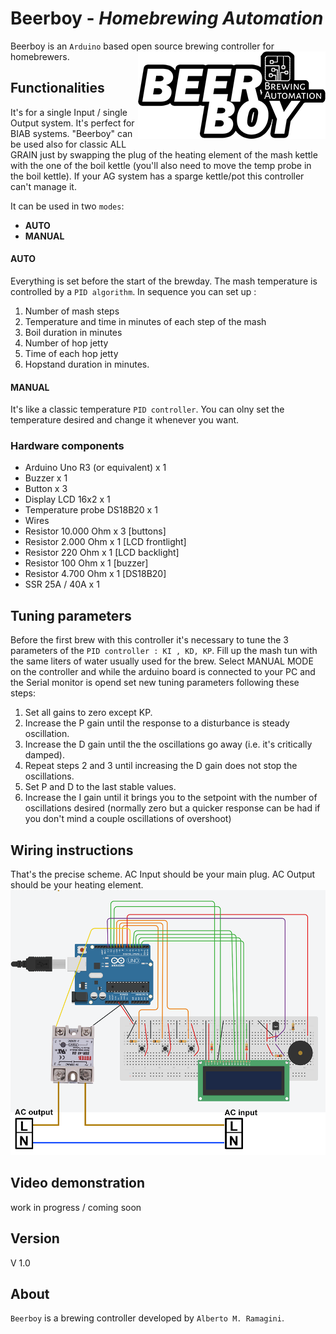 # Beerboy - *Homebrewing Automation* 
Beerboy is an `Arduino` based open source brewing controller for homebrewers.
<img src= "https://github.com/albeerto-dev/Beerboy/blob/master/Logo_Beerboy_X.png" align="right" />


## Functionalities

It's for a single Input / single Output system.  It's perfect for 
BIAB systems. "Beerboy" can be used also for classic ALL GRAIN just by 
swapping the plug of the heating element of the mash kettle 
with the one of the boil kettle (you'll also need to move the
temp probe in the boil kettle). If your AG system has a sparge kettle/pot 
this controller can't manage it.

It can be used in two `modes`:
* __AUTO__
* __MANUAL__
#### AUTO
Everything is set before the start of the brewday. The mash temperature is controlled by 
a `PID algorithm`.
In sequence you can set up : 
1. Number of mash steps 
2. Temperature and time in minutes of each step of the mash 
3. Boil duration in minutes 
4. Number of hop jetty 
5. Time of each hop jetty 
6. Hopstand duration in minutes.

#### MANUAL
It's like a classic temperature `PID controller`. You can olny set the 
temperature desired and change it whenever you want.
### Hardware components
* Arduino Uno R3 (or equivalent) x 1
* Buzzer x 1
* Button x 3
* Display LCD 16x2 x 1
* Temperature probe DS18B20 x 1
* Wires
* Resistor 10.000 Ohm x 3 [buttons]
* Resistor 2.000 Ohm x 1 [LCD frontlight]
* Resistor 220 Ohm x 1 [LCD backlight]
* Resistor 100 Ohm x 1 [buzzer]
* Resistor 4.700 Ohm x 1 [DS18B20]
* SSR 25A / 40A x 1
## Tuning parameters
Before the first brew with this controller it's necessary to tune the 3 parameters of the `PID controller : KI , KD, KP`.
Fill up the mash tun with the same liters of water usually used for the brew. Select MANUAL MODE on the controller and while the arduino board is connected to your PC and the Serial monitor is opend set new tuning parameters following these steps:
 1. Set all gains to zero except KP.
 2. Increase the P gain until the response to a disturbance is steady oscillation.
 3. Increase the D gain until the the oscillations go away (i.e. it's critically damped).
 4. Repeat steps 2 and 3 until increasing the D gain does not stop the oscillations.
 5. Set P and D to the last stable values.
 6. Increase the I gain until it brings you to the setpoint with the number of oscillations desired (normally zero but a quicker response can be had if you don't mind a couple oscillations of overshoot)
## Wiring instructions
That's the precise scheme. AC Input should be your main plug. AC Output should be your heating element.
![Image of wiring](https://github.com/albeerto-dev/Beerboy/blob/master/Beerboy_Scheme.png)
## Video demonstration
work in progress / coming soon
## Version
V 1.0
## About
`Beerboy` is a brewing controller developed by `Alberto M. Ramagini`.

